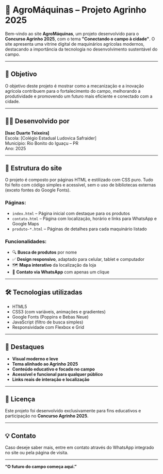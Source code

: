 # 🚜 AgroMáquinas – Projeto Agrinho 2025

Bem-vindo ao site **AgroMáquinas**, um projeto desenvolvido para o **Concurso Agrinho 2025**, com o tema **"Conectando o campo à cidade"**. O site apresenta uma vitrine digital de maquinários agrícolas modernos, destacando a importância da tecnologia no desenvolvimento sustentável do campo.

---

## 🌱 Objetivo

O objetivo deste projeto é mostrar como a mecanização e a inovação agrícola contribuem para o fortalecimento do campo, melhorando a produtividade e promovendo um futuro mais eficiente e conectado com a cidade.

---

## 🧑‍💻 Desenvolvido por

**[Isac Duarte Teixeira]**  
Escola: [Colégio Estadual Ludovica Safraider]  
Município: Rio Bonito do Iguaçu – PR  
Ano: 2025

---

## 🧭 Estrutura do site

O projeto é composto por páginas HTML e estilizado com CSS puro. Tudo foi feito com código simples e acessível, sem o uso de bibliotecas externas (exceto fontes do Google Fonts).

### Páginas:
- `index.html` – Página inicial com destaque para os produtos
- `contato.html` – Página com localização, horário e links para WhatsApp e Google Maps
- `produto-*.html` – Páginas de detalhes para cada maquinário listado

### Funcionalidades:
- 🔍 **Busca de produtos** por nome
- ✅ **Design responsivo**, adaptado para celular, tablet e computador
- 🗺️ **Mapa interativo** da localização da loja
- 💬 **Contato via WhatsApp** com apenas um clique

---

## 🛠️ Tecnologias utilizadas

- HTML5
- CSS3 (com variáveis, animações e gradientes)
- Google Fonts (Poppins e Bebas Neue)
- JavaScript (filtro de busca simples)
- Responsividade com Flexbox e Grid

---

## 📌 Destaques

- **Visual moderno e leve**
- **Tema alinhado ao Agrinho 2025**
- **Conteúdo educativo e focado no campo**
- **Acessível e funcional para qualquer público**
- **Links reais de interação e localização**

---

## 📝 Licença

Este projeto foi desenvolvido exclusivamente para fins educativos e participação no **Concurso Agrinho 2025**.

---

## 💡 Contato

Caso deseje saber mais, entre em contato através do WhatsApp integrado no site ou pela página de visita.

---

**“O futuro do campo começa aqui.”**